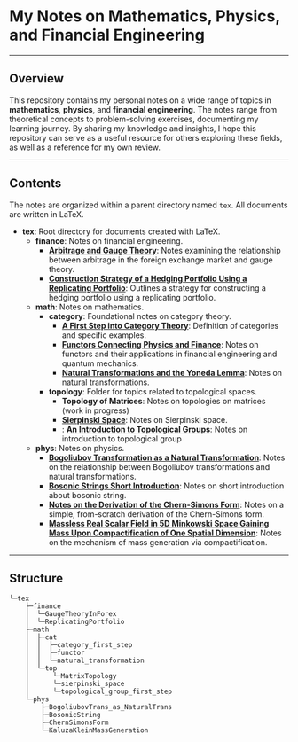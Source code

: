 # My Notes on Mathematics, Physics, and Financial Engineering

---

## Overview

This repository contains my personal notes on a wide range of topics in **mathematics**, **physics**, and **financial engineering**. The notes range from theoretical concepts to problem-solving exercises, documenting my learning journey. By sharing my knowledge and insights, I hope this repository can serve as a useful resource for others exploring these fields, as well as a reference for my own review.

---

## Contents

The notes are organized within a parent directory named `tex`. All documents are written in LaTeX.

- **tex**: Root directory for documents created with LaTeX.
    - **finance**: Notes on financial engineering.
        - **[Arbitrage and Gauge Theory](https://github.com/masaru113/mastex/blob/main/tex/finance/GaugeTheoryInForex/main.pdf)**: Notes examining the relationship between arbitrage in the foreign exchange market and gauge theory.
        - **[Construction Strategy of a Hedging Portfolio Using a Replicating Portfolio](https://github.com/masaru113/mastex/blob/main/tex/finance/ReplicatingPortfolio/main.pdf)**: Outlines a strategy for constructing a hedging portfolio using a replicating portfolio.
    - **math**: Notes on mathematics.
        - **category**: Foundational notes on category theory.
            - **[A First Step into Category Theory](https://github.com/masaru113/mastex/blob/main/tex/math/cat/category_first_step/main.pdf)**: Definition of categories and specific examples.
            - **[Functors Connecting Physics and Finance](https://github.com/masaru113/mastex/blob/main/tex/math/cat/functor/main.pdf)**: Notes on functors and their applications in financial engineering and quantum mechanics.
            - **[Natural Transformations and the Yoneda Lemma](https://github.com/masaru113/mastex/blob/main/tex/math/cat/natural_transformation/main.pdf)**: Notes on natural transformations.
        - **topology**: Folder for topics related to topological spaces.
            - **Topology of Matrices**: Notes on topologies on matrices (work in progress)
            - **[Sierpinski Space](https://github.com/masaru113/mastex/blob/main/tex/math/top/sierpinski_space/main.pdf)**: Notes on Sierpinski space.
            - : **[An Introduction to Topological Groups](https://github.com/masaru113/mastex/blob/main/tex/math/top/topological_group_first_step/main.pdf)**: Notes on introduction to topological group
    - **phys**: Notes on physics.
        - **[Bogoliubov Transformation as a Natural Transformation](https://github.com/masaru113/mastex/blob/main/tex/phys/BogoliubovTrans_as_NaturalTrans/main.pdf)**: Notes on the relationship between Bogoliubov transformations and natural transformations.
        - **[Bosonic Strings Short Introduction](https://github.com/masaru113/mastex/blob/main/tex/phys/BozonicString/main.pdf)**: Notes on short introduction about bosonic string.
        - **[Notes on the Derivation of the Chern-Simons Form](https://github.com/masaru113/mastex/blob/main/tex/phys/ChernSimonsForm/main.pdf)**: Notes on a simple, from-scratch derivation of the Chern-Simons form.
        - **[Massless Real Scalar Field in 5D Minkowski Space Gaining Mass Upon Compactification of One Spatial Dimension](https://github.com/masaru113/mastex/blob/main/tex/phys/KaluzaKleinMassGeneration/main.pdf)**: Notes on the mechanism of mass generation via compactification.

---

## Structure
```
└─tex
    ├─finance
    │  └─GaugeTheoryInForex
    │  └─ReplicatingPortfolio
    ├─math
    │  ├─cat
    │  │  ├─category_first_step
    │  │  ├─functor
    │  │  └─natural_transformation
    │  └─top
    │      └─MatrixTopology
    │      └─sierpinski_space
    │      └─topological_group_first_step
    └─phys
        ├─BogoliubovTrans_as_NaturalTrans
        ├─BosonicString
        ├─ChernSimonsForm
        └─KaluzaKleinMassGeneration
```